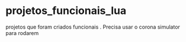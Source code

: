 # projetos_funcionais_lua
projetos que foram criados funcionais . Precisa usar o corona simulator para rodarem
